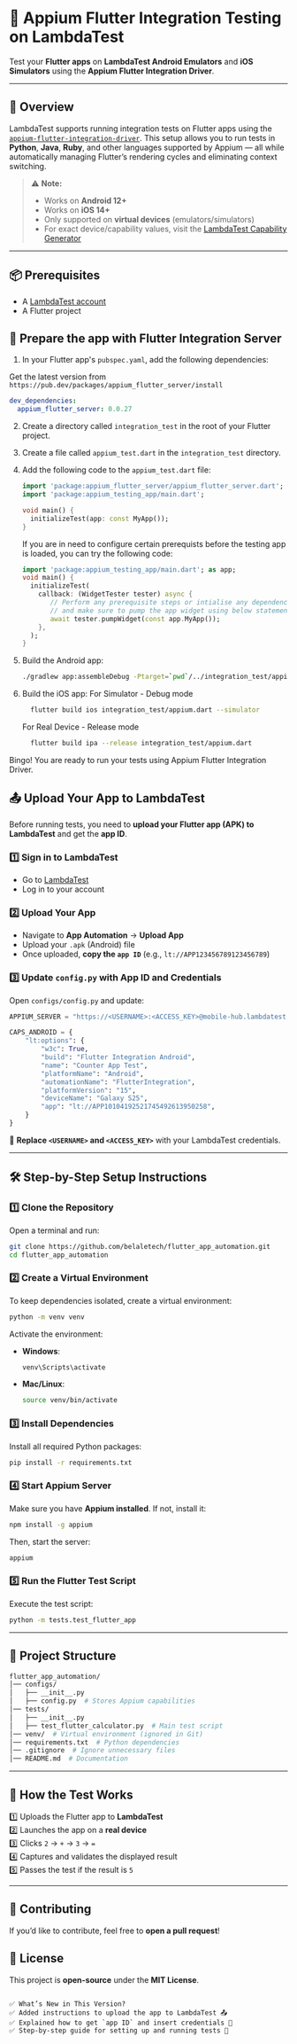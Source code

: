 # 🧪 Appium Flutter Integration Testing on LambdaTest

Test your **Flutter apps** on **LambdaTest Android Emulators** and **iOS Simulators** using the **Appium Flutter Integration Driver**.

---

## 🚀 Overview

LambdaTest supports running integration tests on Flutter apps using the [`appium-flutter-integration-driver`](https://github.com/appium-boneyard/appium-flutter-driver). This setup allows you to run tests in **Python**, **Java**, **Ruby**, and other languages supported by Appium — all while automatically managing Flutter’s rendering cycles and eliminating context switching.

> ⚠️ **Note:**  
> - Works on **Android 12+**  
> - Works on **iOS 14+**  
> - Only supported on **virtual devices** (emulators/simulators)  
> - For exact device/capability values, visit the [LambdaTest Capability Generator](https://www.lambdatest.com/capabilities-generator/)

---

## 📦 Prerequisites

- A [LambdaTest account](https://www.lambdatest.com/)
- A Flutter project

## 🔧 Prepare the app with Flutter Integration Server

1. In your Flutter app's `pubspec.yaml`, add the following dependencies:

Get the latest version from `https://pub.dev/packages/appium_flutter_server/install`

   ```yaml
   dev_dependencies:
     appium_flutter_server: 0.0.27
   ```

2. Create a directory called `integration_test` in the root of your Flutter project.
3. Create a file called `appium_test.dart` in the `integration_test` directory.
4. Add the following code to the `appium_test.dart` file:

   ```dart
   import 'package:appium_flutter_server/appium_flutter_server.dart';
   import 'package:appium_testing_app/main.dart';

   void main() {
     initializeTest(app: const MyApp());
   }
   ```
   If you are in need to configure certain prerequists before the testing app is loaded, you can try the following code:
   ```dart
   import 'package:appium_testing_app/main.dart'; as app;
   void main() {
     initializeTest(
       callback: (WidgetTester tester) async {
          // Perform any prerequisite steps or intialise any dependencies required by the app
          // and make sure to pump the app widget using below statement.
          await tester.pumpWidget(const app.MyApp());
       },
     );
   }
   ```

5. Build the Android app:

   ```bash
   ./gradlew app:assembleDebug -Ptarget=`pwd`/../integration_test/appium.dart
   ```

6. Build the iOS app:
    For Simulator - Debug mode
    ```bash
      flutter build ios integration_test/appium.dart --simulator
    ```
    For Real Device - Release mode
    ```bash
      flutter build ipa --release integration_test/appium.dart
    ```

Bingo! You are ready to run your tests using Appium Flutter Integration Driver.

## 📤 Upload Your App to LambdaTest
Before running tests, you need to **upload your Flutter app (APK) to LambdaTest** and get the **app ID**.

### **1️⃣ Sign in to LambdaTest**
- Go to [LambdaTest](https://www.lambdatest.com/)
- Log in to your account

### **2️⃣ Upload Your App**
- Navigate to **App Automation** → **Upload App**
- Upload your `.apk` (Android) file
- Once uploaded, **copy the `app ID`** (e.g., `lt://APP123456789123456789`)

### **3️⃣ Update `config.py` with App ID and Credentials**
Open `configs/config.py` and update:
```python
APPIUM_SERVER = "https://<USERNAME>:<ACCESS_KEY>@mobile-hub.lambdatest.com/wd/hub"

CAPS_ANDROID = {
    "lt:options": {
		"w3c": True,
        "build": "Flutter Integration Android",
        "name": "Counter App Test",
        "platformName": "Android",
        "automationName": "FlutterIntegration",
        "platformVersion": "15",
        "deviceName": "Galaxy S25",
        "app": "lt://APP10104192521745492613950258",
    }
}
```
📌 **Replace `<USERNAME>` and `<ACCESS_KEY>`** with your LambdaTest credentials.  

---

## 🛠️ Step-by-Step Setup Instructions

### **1️⃣ Clone the Repository**
Open a terminal and run:
```bash
git clone https://github.com/belaletech/flutter_app_automation.git
cd flutter_app_automation
```

### **2️⃣ Create a Virtual Environment**
To keep dependencies isolated, create a virtual environment:
```bash
python -m venv venv
```
Activate the environment:  
- **Windows**:  
  ```bash
  venv\Scripts\activate
  ```
- **Mac/Linux**:  
  ```bash
  source venv/bin/activate
  ```

### **3️⃣ Install Dependencies**
Install all required Python packages:
```bash
pip install -r requirements.txt
```

### **4️⃣ Start Appium Server**
Make sure you have **Appium installed**. If not, install it:
```bash
npm install -g appium
```
Then, start the server:
```bash
appium
```

### **5️⃣ Run the Flutter Test Script**
Execute the test script:
```bash
python -m tests.test_flutter_app
```

---

## 📁 Project Structure
```bash
flutter_app_automation/
│── configs/
│   ├── __init__.py
│   ├── config.py  # Stores Appium capabilities
│── tests/
│   ├── __init__.py
│   ├── test_flutter_calculator.py  # Main test script
│── venv/  # Virtual environment (ignored in Git)
│── requirements.txt  # Python dependencies
│── .gitignore  # Ignore unnecessary files
│── README.md  # Documentation
```

---

## 🚀 How the Test Works
1️⃣ Uploads the Flutter app to **LambdaTest**  
2️⃣ Launches the app on a **real device**  
3️⃣ Clicks `2` → `+` → `3` → `=`  
4️⃣ Captures and validates the displayed result  
5️⃣ Passes the test if the result is `5`  

---

## 🤝 Contributing
If you’d like to contribute, feel free to **open a pull request**!

## 📜 License
This project is **open-source** under the **MIT License**.
```

✅ What’s New in This Version?
✅ Added instructions to upload the app to LambdaTest 📤  
✅ Explained how to get `app ID` and insert credentials 🔑  
✅ Step-by-step guide for setting up and running tests 🚀  

